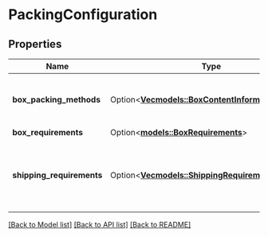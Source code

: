 # PackingConfiguration

## Properties

Name | Type | Description | Notes
------------ | ------------- | ------------- | -------------
**box_packing_methods** | Option<[**Vec<models::BoxContentInformationSource>**](BoxContentInformationSource.md)> | The box content information sources that are allowed. | [optional]
**box_requirements** | Option<[**models::BoxRequirements**](BoxRequirements.md)> |  | [optional]
**shipping_requirements** | Option<[**Vec<models::ShippingRequirements>**](ShippingRequirements.md)> | A list of supported shipping requirements for this packing configuration. | [optional]

[[Back to Model list]](../README.md#documentation-for-models) [[Back to API list]](../README.md#documentation-for-api-endpoints) [[Back to README]](../README.md)


